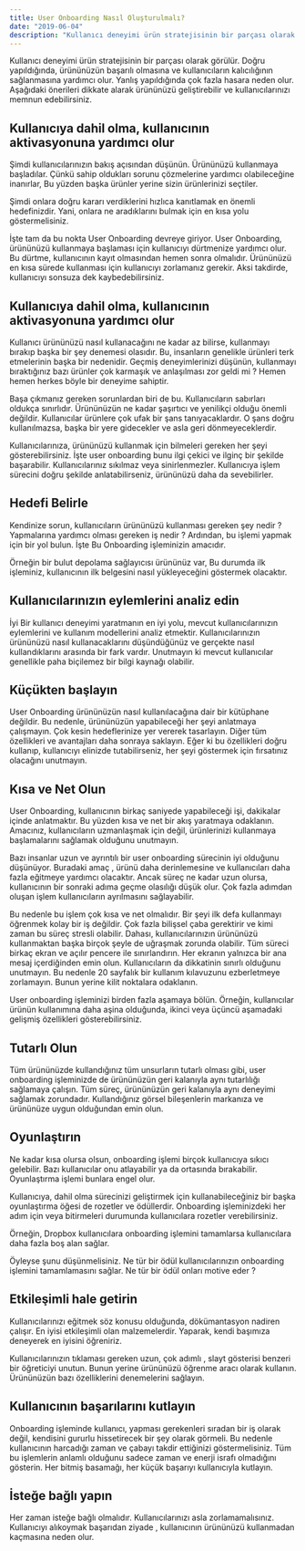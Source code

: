 ```yaml
---
title: User Onboarding Nasıl Oluşturulmalı?
date: "2019-06-04"
description: "Kullanıcı deneyimi ürün stratejisinin bir parçası olarak görülür. Doğru yapıldığında, ürününüzün başarılı olmasına ve kullanıcıların kalıcılığının sağlanmasına yardımcı olur."
---
```


Kullanıcı deneyimi ürün stratejisinin bir parçası olarak görülür. Doğru yapıldığında, ürününüzün başarılı olmasına ve kullanıcıların kalıcılığının sağlanmasına yardımcı olur. Yanlış yapıldığında çok fazla hasara neden olur. Aşağıdaki önerileri dikkate alarak ürününüzü geliştirebilir ve kullanıcılarınızı memnun edebilirsiniz.

## Kullanıcıya dahil olma, kullanıcının aktivasyonuna yardımcı olur

Şimdi kullanıcılarınızın bakış açısından düşünün. Ürününüzü kullanmaya başladılar. Çünkü sahip oldukları sorunu çözmelerine yardımcı olabileceğine inanırlar, Bu yüzden başka ürünler yerine sizin ürünlerinizi seçtiler.

Şimdi onlara doğru kararı verdiklerini hızlıca kanıtlamak en önemli hedefinizdir. Yani, onlara ne aradıklarını bulmak için en kısa yolu göstermelisiniz.

İşte tam da bu nokta User Onboarding devreye giriyor. User Onboarding, ürününüzü kullanmaya başlaması için kullanıcıyı dürtmenize yardımcı olur. Bu dürtme, kullanıcının kayıt olmasından hemen sonra olmalıdır. Ürününüzü en kısa sürede kullanması için kullanıcıyı zorlamanız gerekir. Aksi takdirde, kullanıcıyı sonsuza dek kaybedebilirsiniz.

## Kullanıcıya dahil olma, kullanıcının aktivasyonuna yardımcı olur

Kullanıcı ürününüzü nasıl kullanacağını ne kadar az bilirse, kullanmayı bırakıp başka bir şey denemesi olasıdır. Bu, insanların genelikle ürünleri terk etmelerinin başka bir nedenidir. Geçmiş deneyimlerinizi düşünün, kullanmayı bıraktığınız bazı ürünler çok karmaşık ve anlaşılması zor geldi mi ? Hemen hemen herkes böyle bir deneyime sahiptir.

Başa çıkmanız gereken sorunlardan biri de bu. Kullanıcıların sabırları oldukça sınırlıdır. Ürününüzün ne kadar şaşırtıcı ve yenilikçi olduğu önemli değildir. Kullanıcılar ürünlere çok ufak bir şans tanıyacaklardır. O şans doğru kullanılmazsa, başka bir yere gidecekler ve asla geri dönmeyeceklerdir.

Kullanıcılarınıza, ürününüzü kullanmak için bilmeleri gereken her şeyi gösterebilirsiniz. İşte user onboarding bunu ilgi çekici ve ilginç bir şekilde başarabilir. Kullanıcılarınız sıkılmaz veya sinirlenmezler. Kullanıcıya işlem sürecini doğru şekilde anlatabilirseniz, ürününüzü daha da sevebilirler.

## Hedefi Belirle

Kendinize sorun, kullanıcıların ürününüzü kullanması gereken şey nedir ? Yapmalarına yardımcı olması gereken iş nedir ? Ardından, bu işlemi yapmak için bir yol bulun. İşte Bu Onboarding işleminizin amacıdır.

Örneğin bir bulut depolama sağlayıcısı ürününüz var, Bu durumda ilk işleminiz, kullanıcının ilk belgesini nasıl yükleyeceğini göstermek olacaktır.

## Kullanıcılarınızın eylemlerini analiz edin

İyi Bir kullanıcı deneyimi yaratmanın en iyi yolu, mevcut kullanıcılarınızın eylemlerini ve kullanım modellerini analiz etmektir. Kullanıcılarınızın ürününüzü nasıl kullanacaklarını düşündüğünüz ve gerçekte nasıl kullandıklarını arasında bir fark vardır. Unutmayın ki mevcut kullanıcılar genellikle paha biçilemez bir bilgi kaynağı olabilir.

## Küçükten başlayın

User Onboarding ürününüzün nasıl kullanılacağına dair bir kütüphane değildir. Bu nedenle, ürününüzün yapabileceği her şeyi anlatmaya çalışmayın. Çok kesin hedeflerinize yer vererek tasarlayın. Diğer tüm özellikleri ve avantajları daha sonraya saklayın. Eğer ki bu özellikleri doğru kullanıp, kullanıcıyı elinizde tutabilirseniz, her şeyi göstermek için fırsatınız olacağını unutmayın.

## Kısa ve Net Olun

User Onboarding, kullanıcının birkaç saniyede yapabileceği işi, dakikalar içinde anlatmaktır. Bu yüzden kısa ve net bir akış yaratmaya odaklanın. Amacınız, kullanıcıların uzmanlaşmak için değil, ürünlerinizi kullanmaya başlamalarını sağlamak olduğunu unutmayın.

Bazı insanlar uzun ve ayrıntılı bir user onboarding sürecinin iyi olduğunu düşünüyor. Buradaki amaç , ürünü daha derinlemesine ve kullanıcıları daha fazla eğitmeye yardımcı olacaktır. Ancak süreç ne kadar uzun olursa, kullanıcının bir sonraki adıma geçme olasılığı düşük olur. Çok fazla adımdan oluşan işlem kullanıcıların ayrılmasını sağlayabilir.

Bu nedenle bu işlem çok kısa ve net olmalıdır. Bir şeyi ilk defa kullanmayı öğrenmek kolay bir iş değildir. Çok fazla bilişsel çaba gerektirir ve kimi zaman bu süreç stresli olabilir. Dahası, kullanıcılarınızın ürününüzü kullanmaktan başka birçok şeyle de uğraşmak zorunda olabilir. Tüm süreci birkaç ekran ve açılır pencere ile sınırlandırın. Her ekranın yalnızca bir ana mesaj içerdiğinden emin olun. Kullanıcıların da dikkatinin sınırlı olduğunu unutmayın. Bu nedenle 20 sayfalık bir kullanım kılavuzunu ezberletmeye zorlamayın. Bunun yerine kilit noktalara odaklanın.

User onboarding işleminizi birden fazla aşamaya bölün. Örneğin, kullanıcılar ürünün kullanımına daha aşina olduğunda, ikinci veya üçüncü aşamadaki gelişmiş özellikleri gösterebilirsiniz.

## Tutarlı Olun

Tüm ürününüzde kullandığınız tüm unsurların tutarlı olması gibi, user onboarding işleminizde de ürününüzün geri kalanıyla aynı tutarlılığı sağlamaya çalışın. Tüm süreç, ürününüzün geri kalanıyla aynı deneyimi sağlamak zorundadır. Kullandığınız görsel bileşenlerin markanıza ve ürününüze uygun olduğundan emin olun.

## Oyunlaştırın

Ne kadar kısa olursa olsun, onboarding işlemi birçok kullanıcıya sıkıcı gelebilir. Bazı kullanıcılar onu atlayabilir ya da ortasında bırakabilir. Oyunlaştırma işlemi bunlara engel olur.

Kullanıcıya, dahil olma sürecinizi geliştirmek için kullanabileceğiniz bir başka oyunlaştırma öğesi de rozetler ve ödüllerdir. Onboarding işleminizdeki her adım için veya bitirmeleri durumunda kullanıcılara rozetler verebilirsiniz.

Örneğin, Dropbox kullanıcılara onboarding işlemini tamamlarsa kullanıcılara daha fazla boş alan sağlar.

Öyleyse şunu düşünmelisiniz. Ne tür bir ödül kullanıcılarınızın onboarding işlemini tamamlamasını sağlar. Ne tür bir ödül onları motive eder ?

## Etkileşimli hale getirin

Kullanıcılarınızı eğitmek söz konusu olduğunda, dökümantasyon nadiren çalışır. En iyisi etkileşimli olan malzemelerdir. Yaparak, kendi başımıza deneyerek en iyisini öğreniriz.

Kullanıcılarınızın tıklaması gereken uzun, çok adımlı , slayt gösterisi benzeri bir öğreticiyi unutun. Bunun yerine ürününüzü öğrenme aracı olarak kullanın. Ürününüzün bazı özelliklerini denemelerini sağlayın.

## Kullanıcının başarılarını kutlayın

Onboarding işleminde kullanıcı, yapması gerekenleri sıradan bir iş olarak değil, kendisini gururlu hissetirecek bir şey olarak görmeli. Bu nedenle kullanıcının harcadığı zaman ve çabayı takdir ettiğinizi göstermelisiniz. Tüm bu işlemlerin anlamlı olduğunu sadece zaman ve enerji israfı olmadığını gösterin. Her bitmiş basamağı, her küçük başarıyı kullanıcıyla kutlayın.

## İsteğe bağlı yapın

Her zaman isteğe bağlı olmalıdır. Kullanıcılarınızı asla zorlamamalısınız. Kullanıcıyı alıkoymak başarıdan ziyade , kullanıcının ürününüzü kullanmadan kaçmasına neden olur.
